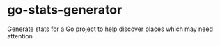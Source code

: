 # go-stats-generator
Generate stats for a Go project to help discover places which may need attention
